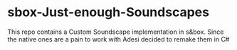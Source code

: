 # sbox-Just-enough-Soundscapes
This repo contains a Custom Soundscape implementation in s&amp;box. Since the native ones are a pain to work with Adesi decided to remake them in C#
